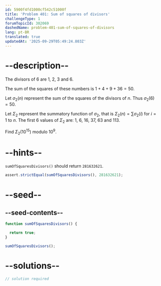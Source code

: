 ```yaml
---
id: 5900f4fd1000cf542c51000f
title: 'Problem 401: Sum of squares of divisors'
challengeType: 1
forumTopicId: 302069
dashedName: problem-401-sum-of-squares-of-divisors
lang: pt-BR
translated: true
updatedAt: '2025-09-29T05:49:24.803Z'
---
```


# --description--

The divisors of 6 are 1, 2, 3 and 6.

The sum of the squares of these numbers is $1 + 4 + 9 + 36 = 50$.

Let $\sigma_2(n)$ represent the sum of the squares of the divisors of $n$. Thus $\sigma_2(6) = 50$.

Let $\Sigma_2$ represent the summatory function of $\sigma_2$, that is $\Sigma_2(n) = \sum \sigma_2(i)$ for $i=1$ to $n$. The first 6 values of $\Sigma_2$ are: 1, 6, 16, 37, 63 and 113.

Find $\Sigma_2({10}^{15})$ modulo ${10}^9$.

# --hints--

`sumOfSquaresDivisors()` should return `281632621`.

```js
assert.strictEqual(sumOfSquaresDivisors(), 281632621);
```

# --seed--

## --seed-contents--

```js
function sumOfSquaresDivisors() {

  return true;
}

sumOfSquaresDivisors();
```

# --solutions--

```js
// solution required
```
